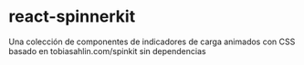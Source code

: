 # react-spinnerkit
Una colección de componentes de indicadores de carga animados con CSS basado en tobiasahlin.com/spinkit sin dependencias
